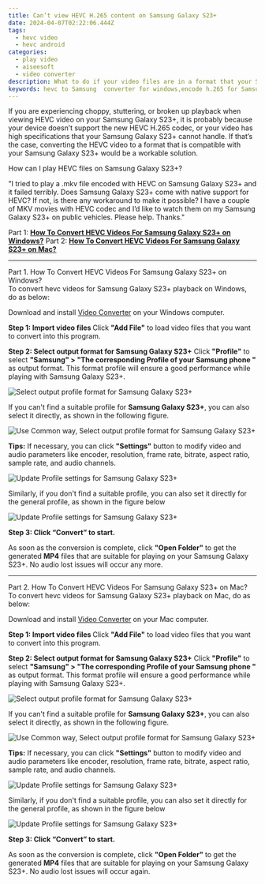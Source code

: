 ```yaml
---
title: Can’t view HEVC H.265 content on Samsung Galaxy S23+
date: 2024-04-07T02:22:06.444Z
tags: 
  - hevc video
  - hevc android
categories: 
  - play video
  - aiseesoft
  - video converter
description: What to do if your video files are in a format that your Samsung Galaxy S23+ doesn’t support? Convert them first!!! Learn how to convert HEVC H.265 files for playing with Samsung Galaxy S23+ smoothly.
keywords: hevc to Samsung  converter for windows,encode h.265 for Samsung Galaxy S23+,h.265 to Galaxy S23+ converter,play h.265 media on Samsung Galaxy S23+,encode h.265 for Samsung ,h.265 to Samsung Galaxy S23+ converter,720p to 4k converter for android,hevc file not supported in Samsung Galaxy S23+,h.265 hevc video converter for android,playing hevc videos on phone android,best hevc transcoder android,Samsung Galaxy S23+ wont play hevc
---
```



<div class="atpl-content atpl-for-aiseesoft-video-converter play-hevc-video-on-android">

<div class="atpl-post-description-part-1">
<div class="tpl-content-sub-paragraph-normal">
  <p>
      If you are experiencing choppy, stuttering, or broken up playback when viewing HEVC video on your Samsung Galaxy S23+, it is probably because your device doesn’t support the new HEVC H.265 codec, or your video has high specifications that your Samsung Galaxy S23+ cannot handle. If that’s the case, converting the HEVC video to a format that is compatible with your Samsung Galaxy S23+ would be a workable solution.
  </p>
</div>
</div>

<div class="atpl-post-device-model-description">

</div>



<div class="atpl-post-description-part-2">
<div class="tpl-content-sub-paragraph-question">
    How can I play HEVC files on Samsung Galaxy S23+?
</div>
<div class="tpl-content-sub-paragraph-content">
  <p>
    "I tried to play a .mkv file encoded with HEVC on Samsung Galaxy S23+ and it failed terribly. Does Samsung Galaxy S23+ come with native support for HEVC? If not, is there any workaround to make it possible? I have a couple of MKV movies with HEVC codec and I’d like to watch them on my Samsung Galaxy S23+ on public vehicles. Please help. Thanks."
  </p>
</div>
</div>


Part 1: <strong><a href="#p1">How To Convert HEVC Videos For Samsung Galaxy S23+ on Windows?</a></strong>
Part 2: <strong><a href="#p2">How To Convert HEVC Videos For Samsung Galaxy S23+ on Mac?</a></strong>



<!-- Part 1 -->
<a id="p1" name="p1" ></a><hr>

<div class="atpl-step-part-style">Part 1. How To Convert HEVC Videos For Samsung Galaxy S23+ on Windows?</div>
To convert hevc videos for Samsung Galaxy S23+ playback on Windows, do as below:

Download and install <a class="atpl-step-content-a-style" href="https://tools.techidaily.com/aiseesoft-total-video-converter/" >Video Converter</a> on your Windows computer.

<strong>Step 1: Import video files </strong>
Click <b>"Add File"</b> to load video files that you want to convert into this program.

<strong>Step 2: Select output format for Samsung Galaxy S23+</strong>
Click <b>"Profile"</b> to select <b>"Samsung" > "The corresponding Profile of your Samsung phone "</b> as output format. This format profile will ensure a good performance while playing with Samsung Galaxy S23+.

<img src="https://tools.techidaily.com/images/apps/aiseesoft/video-converter/devices/samsung/fv.mp4/win/profile-5.png" class="atpl-imgstyle" alt="Select output profile format for Samsung Galaxy S23+" />

If you can't find a suitable profile for **Samsung Galaxy S23+**, you can also select it directly, as shown in the following figure.

<img src="https://tools.techidaily.com/images/apps/aiseesoft/video-converter/devices/common_android/fv.mp4/win/profile.png" class="atpl-imgstyle" alt="Use Common way, Select output profile format for Samsung Galaxy S23+" />

<strong>Tips:</strong>
If necessary, you can click <b>"Settings"</b> button to modify video and audio parameters like encoder, resolution, frame rate, bitrate, aspect ratio, sample rate, and audio channels. 

<img src="https://tools.techidaily.com/images/apps/aiseesoft/video-converter/devices/samsung/fv.mp4/win/settings-5.png" class="atpl-imgstyle"  alt="Update Profile settings for Samsung Galaxy S23+" />

Similarly, if you don't find a suitable profile, you can also set it directly for the general profile, as shown in the figure below

<img src="https://tools.techidaily.com/images/apps/aiseesoft/video-converter/devices/common_android/fv.mp4/win/settings.png" class="atpl-imgstyle"  alt="Update Profile settings for Samsung Galaxy S23+" />

<strong>Step 3: Click “Convert” to start.</strong>

As soon as the conversion is complete, click <b>"Open Folder"</b> to get the generated <b>MP4</b> files that are suitable for playing on your Samsung Galaxy S23+. No audio lost issues will occur any more.

<!-- Part 2 -->
<a id="p2" name="p2"></a><hr>

<div class="atpl-step-part-style">Part 2. How To Convert HEVC Videos For Samsung Galaxy S23+ on Mac?</div>
To convert hevc videos for Samsung Galaxy S23+ playback on Mac, do as below:

Download and install <a class="atpl-step-content-a-style" href="https://tools.techidaily.com/aiseesoft-total-video-converter/" >Video Converter</a> on your Mac computer.

<strong>Step 1: Import video files </strong>
Click <b>"Add File"</b> to load video files that you want to convert into this program.

<strong>Step 2: Select output format for Samsung Galaxy S23+</strong>
Click <b>"Profile"</b> to select <b>"Samsung" > "The corresponding Profile of your Samsung phone "</b> as output format. This format profile will ensure a good performance while playing with Samsung Galaxy S23+.

<img src="https://tools.techidaily.com/images/apps/aiseesoft/video-converter/devices/samsung/fv.mp4/mac/profile.png" class="atpl-imgstyle" alt="Select output profile format for Samsung Galaxy S23+" />

If you can't find a suitable profile for **Samsung Galaxy S23+**, you can also select it directly, as shown in the following figure.

<img src="https://tools.techidaily.com/images/apps/aiseesoft/video-converter/devices/common_android/fv.mp4/mac/profile.png" class="atpl-imgstyle" alt="Use Common way, Select output profile format for Samsung Galaxy S23+" />

<strong>Tips:</strong>
If necessary, you can click <b>"Settings"</b> button to modify video and audio parameters like encoder, resolution, frame rate, bitrate, aspect ratio, sample rate, and audio channels. 

<img src="https://tools.techidaily.com/images/apps/aiseesoft/video-converter/devices/samsung/fv.mp4/mac/settings.png" class="atpl-imgstyle"  alt="Update Profile settings for Samsung Galaxy S23+" />

Similarly, if you don't find a suitable profile, you can also set it directly for the general profile, as shown in the figure below

<img src="https://tools.techidaily.com/images/apps/aiseesoft/video-converter/devices/common_android/fv.mp4/win/settings.png" class="atpl-imgstyle"  alt="Update Profile settings for Samsung Galaxy S23+" />

<strong>Step 3: Click “Convert” to start.</strong>

As soon as the conversion is complete, click <b>"Open Folder"</b> to get the generated <b>MP4</b> files that are suitable for playing on your Samsung Galaxy S23+. No audio lost issues will occur again.


<ins class="adsbygoogle"
     style="display:block"
     data-ad-client="ca-pub-7571918770474297"
     data-ad-slot="8358498916"
     data-ad-format="auto"
     data-full-width-responsive="true"></ins>


</div>